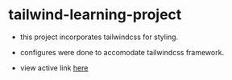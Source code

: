# tailwind-learning-project

+ this project incorporates tailwindcss for styling.
- configures were done to accomodate tailwindcss framework.
* view active link <a href="https://cleverakanimoh.github.io/tailwind-learning-project/">here</a>